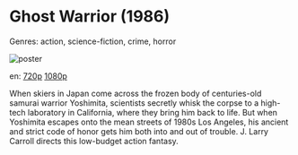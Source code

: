 # Ghost Warrior (1986)

Genres: action, science-fiction, crime, horror

![poster](http://image.tmdb.org/t/p/w500/p9mq0RwEdFUiXfcs88tHQTEyn1h.jpg)

en:
  [720p](magnet:?xt=urn:btih:93570F70191A562596AB328082B3A5BB57587803&tr=udp://glotorrents.pw:6969/announce&tr=udp://tracker.opentrackr.org:1337/announce&tr=udp://torrent.gresille.org:80/announce&tr=udp://tracker.openbittorrent.com:80&tr=udp://tracker.coppersurfer.tk:6969&tr=udp://tracker.leechers-paradise.org:6969&tr=udp://p4p.arenabg.ch:1337&tr=udp://tracker.internetwarriors.net:1337)
  [1080p](magnet:?xt=urn:btih:D359A485DD8502843F01015C3975870DC9283A4F&tr=udp://glotorrents.pw:6969/announce&tr=udp://tracker.opentrackr.org:1337/announce&tr=udp://torrent.gresille.org:80/announce&tr=udp://tracker.openbittorrent.com:80&tr=udp://tracker.coppersurfer.tk:6969&tr=udp://tracker.leechers-paradise.org:6969&tr=udp://p4p.arenabg.ch:1337&tr=udp://tracker.internetwarriors.net:1337)
  


When skiers in Japan come across the frozen body of centuries-old samurai warrior Yoshimita, scientists secretly whisk the corpse to a high-tech laboratory in California, where they bring him back to life. But when Yoshimita escapes onto the mean streets of 1980s Los Angeles, his ancient and strict code of honor gets him both into and out of trouble. J. Larry Carroll directs this low-budget action fantasy.